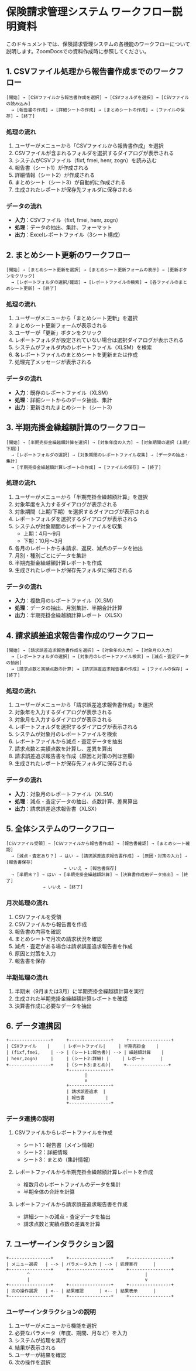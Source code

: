 # 保険請求管理システム ワークフロー説明資料

このドキュメントでは、保険請求管理システムの各機能のワークフローについて説明します。ZoomDocsでの資料作成時に参照してください。

## 1. CSVファイル処理から報告書作成までのワークフロー

```
[開始] → [CSVファイルから報告書作成を選択] → [CSVフォルダを選択] → [CSVファイルの読み込み] 
  → [報告書の作成] → [詳細シートの作成] → [まとめシートの作成] → [ファイルの保存] → [終了]
```

### 処理の流れ
1. ユーザーがメニューから「CSVファイルから報告書作成」を選択
2. CSVファイルが含まれるフォルダを選択するダイアログが表示される
3. システムがCSVファイル（fixf, fmei, henr, zogn）を読み込む
4. 報告書（シート1）が作成される
5. 詳細情報（シート2）が作成される
6. まとめシート（シート3）が自動的に作成される
7. 生成されたレポートが保存先フォルダに保存される

### データの流れ
- **入力**：CSVファイル（fixf, fmei, henr, zogn）
- **処理**：データの抽出、集計、フォーマット
- **出力**：Excelレポートファイル（3シート構成）

## 2. まとめシート更新のワークフロー

```
[開始] → [まとめシート更新を選択] → [まとめシート更新フォームの表示] → [更新ボタンをクリック] 
  → [レポートフォルダの選択/確認] → [レポートファイルの検索] → [各ファイルのまとめシート更新] → [終了]
```

### 処理の流れ
1. ユーザーがメニューから「まとめシート更新」を選択
2. まとめシート更新フォームが表示される
3. ユーザーが「更新」ボタンをクリック
4. レポートフォルダが設定されていない場合は選択ダイアログが表示される
5. システムがフォルダ内のレポートファイル（XLSM）を検索
6. 各レポートファイルのまとめシートを更新または作成
7. 処理完了メッセージが表示される

### データの流れ
- **入力**：既存のレポートファイル（XLSM）
- **処理**：詳細シートからのデータ抽出、集計
- **出力**：更新されたまとめシート（シート3）

## 3. 半期売掛金繰越額計算のワークフロー

```
[開始] → [半期売掛金繰越額計算を選択] → [対象年度の入力] → [対象期間の選択（上期/下期）] 
  → [レポートフォルダの選択] → [対象期間のレポートファイル収集] → [データの抽出・集計] 
  → [半期売掛金繰越額計算レポートの作成] → [ファイルの保存] → [終了]
```

### 処理の流れ
1. ユーザーがメニューから「半期売掛金繰越額計算」を選択
2. 対象年度を入力するダイアログが表示される
3. 対象期間（上期/下期）を選択するダイアログが表示される
4. レポートフォルダを選択するダイアログが表示される
5. システムが対象期間のレポートファイルを収集
   - 上期：4月〜9月
   - 下期：10月〜3月
6. 各月のレポートから未請求、返戻、減点のデータを抽出
7. 月別・種別ごとにデータを集計
8. 半期売掛金繰越額計算レポートを作成
9. 生成されたレポートが保存先フォルダに保存される

### データの流れ
- **入力**：複数月のレポートファイル（XLSM）
- **処理**：データの抽出、月別集計、半期合計計算
- **出力**：半期売掛金繰越額計算レポート（XLSX）

## 4. 請求誤差追求報告書作成のワークフロー

```
[開始] → [請求誤差追求報告書作成を選択] → [対象年の入力] → [対象月の入力] 
  → [レポートフォルダの選択] → [対象月のレポートファイル検索] → [減点・査定データの抽出] 
  → [請求点数と実績点数の計算] → [請求誤差追求報告書の作成] → [ファイルの保存] → [終了]
```

### 処理の流れ
1. ユーザーがメニューから「請求誤差追求報告書作成」を選択
2. 対象年を入力するダイアログが表示される
3. 対象月を入力するダイアログが表示される
4. レポートフォルダを選択するダイアログが表示される
5. システムが対象月のレポートファイルを検索
6. レポートファイルから減点・査定データを抽出
7. 請求点数と実績点数を計算し、差異を算出
8. 請求誤差追求報告書を作成（原因と対策の列は空欄）
9. 生成されたレポートが保存先フォルダに保存される

### データの流れ
- **入力**：対象月のレポートファイル（XLSM）
- **処理**：減点・査定データの抽出、点数計算、差異算出
- **出力**：請求誤差追求報告書（XLSX）

## 5. 全体システムのワークフロー

```
[CSVファイル受領] → [CSVファイルから報告書作成] → [報告書確認] → [まとめシート確認] 
  → [減点・査定あり？] → はい → [請求誤差追求報告書作成] → [原因・対策の入力] → [報告書保存]
                      → いいえ → [報告書保存]
  → [半期末？] → はい → [半期売掛金繰越額計算] → [決算書作成用データ抽出] → [終了]
              → いいえ → [終了]
```

### 月次処理の流れ
1. CSVファイルを受領
2. CSVファイルから報告書を作成
3. 報告書の内容を確認
4. まとめシートで月次の請求状況を確認
5. 減点・査定がある場合は請求誤差追求報告書を作成
6. 原因と対策を入力
7. 報告書を保存

### 半期処理の流れ
1. 半期末（9月または3月）に半期売掛金繰越額計算を実行
2. 生成された半期売掛金繰越額計算レポートを確認
3. 決算書作成に必要なデータを抽出

## 6. データ連携図

```
+----------------+     +----------------+     +----------------+
| CSVファイル    |     | レポートファイル|     | 半期売掛金    |
| (fixf,fmei,    | --> | (シート1:報告書)| --> | 繰越額計算    |
| henr,zogn)     |     | (シート2:詳細) |     | レポート      |
+----------------+     | (シート3:まとめ)|     +----------------+
                       +----------------+
                              |
                              v
                       +----------------+
                       | 請求誤差追求  |
                       | 報告書        |
                       +----------------+
```

### データ連携の説明
1. CSVファイルからレポートファイルを作成
   - シート1：報告書（メイン情報）
   - シート2：詳細情報
   - シート3：まとめ（集計情報）

2. レポートファイルから半期売掛金繰越額計算レポートを作成
   - 複数月のレポートファイルのデータを集計
   - 半期全体の合計を計算

3. レポートファイルから請求誤差追求報告書を作成
   - 詳細シートの減点・査定データを抽出
   - 請求点数と実績点数の差異を計算

## 7. ユーザーインタラクション図

```
+----------------+     +----------------+     +----------------+
| メニュー選択   | --> | パラメータ入力 | --> | 処理実行      |
+----------------+     +----------------+     +----------------+
        ^                                            |
        |                                            v
+----------------+     +----------------+     +----------------+
| 次の操作選択   | <-- | 結果確認      | <-- | 結果表示      |
+----------------+     +----------------+     +----------------+
```

### ユーザーインタラクションの説明
1. ユーザーがメニューから機能を選択
2. 必要なパラメータ（年度、期間、月など）を入力
3. システムが処理を実行
4. 結果が表示される
5. ユーザーが結果を確認
6. 次の操作を選択
